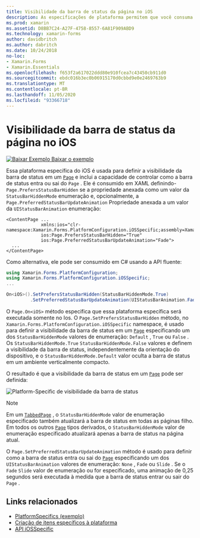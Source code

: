 ```yaml
---
title: Visibilidade da barra de status da página no iOS
description: As especificações de plataforma permitem que você consuma a funcionalidade que só está disponível em uma plataforma específica, sem implementar renderizadores ou efeitos personalizados. Este artigo explica como consumir a plataforma específica do iOS que define a visibilidade da barra de status em uma página.
ms.prod: xamarin
ms.assetid: D8BB7C24-A27F-4758-8557-6A81F909ABD9
ms.technology: xamarin-forms
author: davidbritch
ms.author: dabritch
ms.date: 10/24/2018
no-loc:
- Xamarin.Forms
- Xamarin.Essentials
ms.openlocfilehash: f653f2a617022ddd80e910fcea7c43450cb911d0
ms.sourcegitcommit: ebdc016b3ec0b06915170d0cbbd9e0e2469763b9
ms.translationtype: MT
ms.contentlocale: pt-BR
ms.lasthandoff: 11/05/2020
ms.locfileid: "93366718"
---
```

# <a name="page-status-bar-visibility-on-ios"></a>Visibilidade da barra de status da página no iOS

[![Baixar Exemplo](~/media/shared/download.png) Baixar o exemplo](/samples/xamarin/xamarin-forms-samples/userinterface-platformspecifics)

Essa plataforma específica do iOS é usada para definir a visibilidade da barra de status em um [`Page`](xref:Xamarin.Forms.Page) e inclui a capacidade de controlar como a barra de status entra ou sai do `Page` . Ele é consumido em XAML definindo- `Page.PrefersStatusBarHidden` se a propriedade anexada como um valor da `StatusBarHiddenMode` enumeração e, opcionalmente, a `Page.PreferredStatusBarUpdateAnimation` Propriedade anexada a um valor da `UIStatusBarAnimation` enumeração:

```xaml
<ContentPage ...
             xmlns:ios="clr-namespace:Xamarin.Forms.PlatformConfiguration.iOSSpecific;assembly=Xamarin.Forms.Core"
             ios:Page.PrefersStatusBarHidden="True"
             ios:Page.PreferredStatusBarUpdateAnimation="Fade">
  ...
</ContentPage>
```

Como alternativa, ele pode ser consumido em C# usando a API fluente:

```csharp
using Xamarin.Forms.PlatformConfiguration;
using Xamarin.Forms.PlatformConfiguration.iOSSpecific;
...

On<iOS>().SetPrefersStatusBarHidden(StatusBarHiddenMode.True)
         .SetPreferredStatusBarUpdateAnimation(UIStatusBarAnimation.Fade);
```

O `Page.On<iOS>` método especifica que essa plataforma específica será executada somente no Ios. O `Page.SetPrefersStatusBarHidden` método, no `Xamarin.Forms.PlatformConfiguration.iOSSpecific` namespace, é usado para definir a visibilidade da barra de status em um [`Page`](xref:Xamarin.Forms.Page) especificando um dos `StatusBarHiddenMode` valores de enumeração: `Default` , `True` ou `False` . Os `StatusBarHiddenMode.True` `StatusBarHiddenMode.False` valores e definem a visibilidade da barra de status, independentemente da orientação do dispositivo, e o `StatusBarHiddenMode.Default` valor oculta a barra de status em um ambiente verticalmente compacto.

O resultado é que a visibilidade da barra de status em um [`Page`](xref:Xamarin.Forms.Page) pode ser definida:

![Platform-Specific de visibilidade da barra de status](page-status-bar-visibility-images/hide-status-bar.png)

> [!NOTE]
> Em um [`TabbedPage`](xref:Xamarin.Forms.TabbedPage) , o `StatusBarHiddenMode` valor de enumeração especificado também atualizará a barra de status em todas as páginas filho. Em todos os outros [`Page`](xref:Xamarin.Forms.Page) tipos derivados, o `StatusBarHiddenMode` valor de enumeração especificado atualizará apenas a barra de status na página atual.

O `Page.SetPreferredStatusBarUpdateAnimation` método é usado para definir como a barra de status entra ou sai do [`Page`](xref:Xamarin.Forms.Page) especificando um dos `UIStatusBarAnimation` valores de enumeração: `None` , `Fade` ou `Slide` . Se o `Fade` `Slide` valor de enumeração ou for especificado, uma animação de 0,25 segundos será executada à medida que a barra de status entrar ou sair do `Page` .

## <a name="related-links"></a>Links relacionados

- [PlatformSpecifics (exemplo)](/samples/xamarin/xamarin-forms-samples/userinterface-platformspecifics)
- [Criação de itens específicos à plataforma](~/xamarin-forms/platform/platform-specifics/index.md#creating-platform-specifics)
- [API iOSSpecific](xref:Xamarin.Forms.PlatformConfiguration.iOSSpecific)
